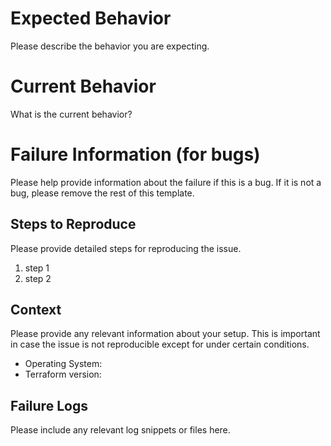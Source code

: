 # Expected Behavior

Please describe the behavior you are expecting.

# Current Behavior

What is the current behavior?

# Failure Information (for bugs)

Please help provide information about the failure if this is a bug. If it is not a bug, please remove the rest of this template.

## Steps to Reproduce

Please provide detailed steps for reproducing the issue.

1. step 1
1. step 2

## Context

Please provide any relevant information about your setup. This is important in case the issue is not reproducible except for under certain conditions.

* Operating System:
* Terraform version:

## Failure Logs

Please include any relevant log snippets or files here.
